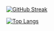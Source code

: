 [![GitHub Streak](http://github-readme-streak-stats.herokuapp.com?user=qhvg&theme=dark&hide_border=true&date_format=j%20M%5B%20Y%5D)](https://git.io/streak-stats)

[![Top Langs](https://github-readme-stats.vercel.app/api/top-langs/?username=qhvg&layout=compact&theme=dark&hide_border=true&date_format=j%20M%5B%20Y%5D)](https://github.com/anuraghazra/github-readme-stats)
